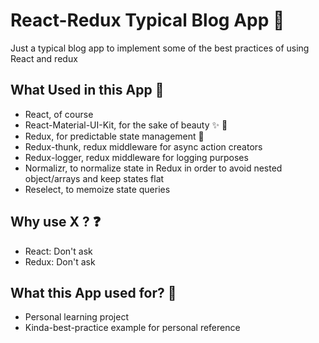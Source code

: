 # React-Redux Typical Blog App 📝
Just a typical blog app to implement some of the best practices of using React and redux

## What Used in this App 🚀
- React, of course
- React-Material-UI-Kit, for the sake of beauty ✨ 💓
- Redux, for predictable state management 👀
- Redux-thunk, redux middleware for async action creators
- Redux-logger, redux middleware for logging purposes
- Normalizr, to normalize state in Redux in order to avoid nested object/arrays and keep states flat
- Reselect, to memoize state queries

## Why use X ? ❓
- React: Don't ask
- Redux: Don't ask

## What this App used for? 🔧
- Personal learning project
- Kinda-best-practice example for personal reference
